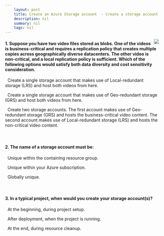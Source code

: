 ```yaml
---
    layout: post
    title: Create an Azure Storage account  - Create a storage account
    description: nil
    summary: nil
    tags: nil
---
```



 <a target="_blank" href="https://docs.microsoft.com/en-us/learn/modules/create-azure-storage-account/6-knowledge-check/"><i class="fas fa-external-link-alt"></i> </a>
 <img align="right" src="https://docs.microsoft.com/en-us/learn/achievements/create-azure-storage-account.svg">
####  1. Suppose you have two video files stored as blobs. One of the videos is business-critical and requires a replication policy that creates multiple copies across geographically diverse datacenters. The other video is non-critical, and a local replication policy is sufficient. Which of the following options would satisfy both data diversity and cost sensitivity consideration.


<i class='far fa-square'></i> &nbsp;&nbsp;Create a single storage account that makes use of Local-redundant storage (LRS) and host both videos from here.

<i class='far fa-square'></i> &nbsp;&nbsp;Create a single storage account that makes use of Geo-redundant storage (GRS) and host both videos from here.

<i class='fas fa-check-square' style='color: Dodgerblue;'></i> &nbsp;&nbsp;Create two storage accounts. The first account makes use of Geo-redundant storage (GRS) and hosts the business-critical video content. The second account makes use of Local-redundant storage (LRS) and hosts the non-critical video content.
<br />
<br />
<br />

####  2. The name of a storage account must be:


<i class='far fa-square'></i> &nbsp;&nbsp;Unique within the containing resource group.

<i class='far fa-square'></i> &nbsp;&nbsp;Unique within your Azure subscription.

<i class='fas fa-check-square' style='color: Dodgerblue;'></i> &nbsp;&nbsp;Globally unique.
<br />
<br />
<br />

####  3. In a typical project, when would you create your storage account(s)?


<i class='fas fa-check-square' style='color: Dodgerblue;'></i> &nbsp;&nbsp;At the beginning, during project setup.

<i class='far fa-square'></i> &nbsp;&nbsp;After deployment, when the project is running.

<i class='far fa-square'></i> &nbsp;&nbsp;At the end, during resource cleanup.
<br />
<br />
<br />
